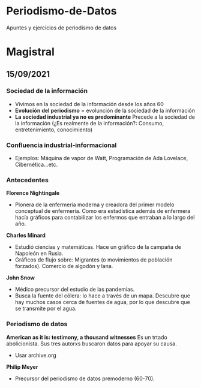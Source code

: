 # Periodismo-de-Datos
Apuntes y ejercicios de periodismo de datos
# Magistral
## 15/09/2021
### Sociedad de la información
- Vivimos en la sociedad de la información desde los años 60
- **Evolución del periodismo** = evolunción de la sociedad de la información
- **La sociedad industrial ya no es predominante** Precede a la sociedad de la información (¿Es realmente de la información?: Consumo, entretenimiento, conocimiento)
### Confluencia industrial-informacional
- Ejemplos: Máquina de vapor de Watt, Programación de Ada Lovelace, Cibernética...etc. 
### Antecedentes
**Florence Nightingale**
- Pionera de la enfermería moderna y creadora del primer modelo conceptual de enfermería. Como era estadística además de enfermera hacía gráficos para contabilizar los enfermos que entraban a lo largo del año. 

**Charles Minard**
- Estudió ciencias y matemáticas. Hace un gráfico de la campaña de Napoleón en Rusia. 
- Gráficos de flujo sobre: Migrantes (o movimientos de población forzados). Comercio de algodón y lana. 

**John Snow**
- Médico precursor del estudio de las pandemias. 
- Busca la fuente del cólera: lo hace a través de un mapa. Descubre que hay muchos casos cerca de fuentes de agua, por lo que descubre que se transmite por el agua. 
### Periodismo de datos
**American as it is: testimony, a thousand witnesses**
Es un trtado abolicionista. Sus tres autorxs buscaron datos para apoyar su causa.
- Usar archive.org

**Philip Meyer**
- Precursor del periodismo de datos premoderno (60-70).
